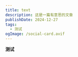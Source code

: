 ```yaml
---
title: text
description: 这是一篇有意思的文章
publishDate: 2024-12-27
tags:
  - 测试
ogImage: /social-card.avif
---
```

**测试**
